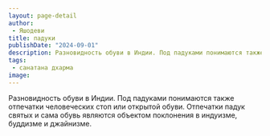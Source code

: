 ```yaml
---
layout: page-detail
author:
 - Яшодеви
title: падуки
publishDate: "2024-09-01"
description: Разновидность обуви в Индии. Под падуками понимаются также отпечатки человеческих стоп или открытой обуви. Отпечатки падук святых и сама обувь являются объектом поклонения в индуизме, буддизме и джайнизме.
tags:
 - санатана дхарма
image: 
---
```


Разновидность обуви в Индии. Под падуками понимаются также отпечатки человеческих стоп или открытой обуви. Отпечатки падук святых и сама обувь являются объектом поклонения в индуизме, буддизме и джайнизме.

